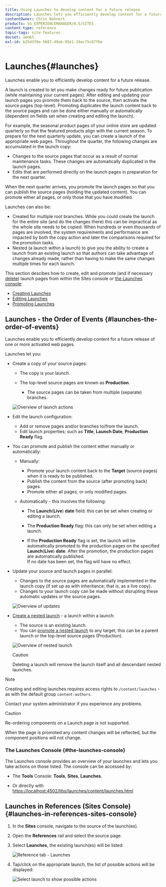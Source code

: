 ```yaml
---
title: Using Launches to develop content for a future release
description: Launches lets you efficiently develop content for a future release. They let you make changes ready for future publication, while maintaining your current pages.
contentOwner: Chris Bohnert
products: SG_EXPERIENCEMANAGER/6.5/SITES
content-type: reference
topic-tags: site-features
docset: aem65
exl-id: b25d3f8e-5687-49ab-95e1-19ec75c87f6e
---
```

# Launches{#launches}

Launches enable you to efficiently develop content for a future release.

A launch is created to let you make changes ready for future publication (while maintaining your current pages). After editing and updating your launch pages you promote them back to the source, then activate the source pages (top-level). Promoting duplicates the launch content back to the source pages and can be done either manually or automatically (dependent on fields set when creating and editing the launch).

For example, the seasonal product pages of your online store are updated quarterly so that the featured products align with the current season. To prepare for the next quarterly update, you can create a launch of the appropriate web pages. Throughout the quarter, the following changes are accumulated in the launch copy:

* Changes to the source pages that occur as a result of normal maintenance tasks. These changes are automatically duplicated in the launch pages.
* Edits that are performed directly on the launch pages in preparation for the next quarter.

When the next quarter arrives, you promote the launch pages so that you can publish the source pages (holding the updated content). You can promote either all pages, or only those that you have modified.

Launches can also be:

* Created for multiple root branches. While you could create the launch for the entire site (and do the changes there) this can be impractical as the whole site needs to be copied. When hundreds or even thousands of pages are involved, the system requirements and performance are impacted by both the copy action and later the comparisons required for the promotion tasks.
* Nested (a launch within a launch) to give you the ability to create a launch from an existing launch so that authors can take advantage of changes already made, rather than having to make the same changes multiple times for each launch.

This section descibes how to create, edit and promote (and if necessary [delete](/help/sites-authoring/launches-creating.md#deleting-a-launch)) launch pages from within the Sites console or [the Launches console](#the-launches-console):

* [Creating Launches](/help/sites-authoring/launches-creating.md)
* [Editing Launches](/help/sites-authoring/launches-editing.md)
* [Promoting Launches](/help/sites-authoring/launches-promoting.md)

## Launches - the Order of Events {#launches-the-order-of-events}

Launches enable you to efficiently develop content for a future release of one or more activated web pages.

Launches let you:

* Create a copy of your source pages:

    * The copy is your launch.
    * The top-level source pages are known as **Production**.

        * The source pages can be taken from multiple (separate) branches.

  ![Overview of launch actions](assets/chlimage_1-111.png)

* Edit the launch configuration:

    * Add or remove pages and/or branches to/from the launch.
    * Edit launch properties; such as **Title**, **Launch Date**, **Production Ready** flag.

* You can promote and publish the content either manually or automatically:

    * Manually:

        * Promote your launch content back to the **Target** (source pages) when it is ready to be published.
        * Publish the content from the source (after promoting back) pages.
        * Promote either all pages, or only modified pages.

    * Automatically - this involves the following:

        * The **Launch**(**Live**) **date** field: this can be set when creating or editing a launch.  
        
        * The **Production Ready** flag: this can only be set when editing a launch.
        * If the **Production Ready** flag is set, the launch will be automatically promoted to the production pages on the specified **Launch**(**Live**) **date**. After the promotion, the production pages are automatically published.  
          If no date has been set, the flag will have no effect.

* Update your source and launch pages in parallel:

    * Changes to the source pages are automatically implemented in the launch copy (if set up as with inheritance; that is, as a live copy).  
    * Changes to your launch copy can be made without disrupting these automatic updates or the source pages.

  ![Overview of updates](assets/chlimage_1-112.png)

* [Create a nested launch](/help/sites-authoring/launches-creating.md#creating-a-nested-launch) - a launch within a launch:

    * The source is an existing launch.
    * You can [promote a nested launch](/help/sites-authoring/launches-promoting.md#promoting-a-nested-launch) to any target; this can be a parent launch or the top-level source pages (Production).

  ![Overview of nested launch](assets/chlimage_1-113.png)

  >[!CAUTION]
  >
  >Deleting a launch will remove the launch itself and all descendant nested launches.

>[!NOTE]
>
>Creating and editing launches requires access rights to `/content/launches` - as with the default group `content-authors`. 
>
>Contact your system administrator if you experience any problems.

>[!CAUTION]
>
>Re-ordering components on a Launch page is not supported. 
>
>When the page is promoted any content changes will be reflected, but the component positions will not change.


### The Launches Console {#the-launches-console}

The Launches console provides an overview of your launches and lets you take actions on those listed. The console can be accessed by:

* The **Tools** Console: **Tools**, **Sites**, **Launches**.

* Or directly with [https://localhost:4502/libs/launches/content/launches.html](https://localhost:4502/libs/launches/content/launches.html)

## Launches in References (Sites Console) {#launches-in-references-sites-console}

1. In the **Sites** console, navigate to the source of the launch(es).
1. Open the **References** rail and select the source page.
1. Select **Launches**, the existing launch(es) will be listed:

   ![Reference tab - Launches](assets/screen-shot_2019-03-05at121901-1.png)

1. Tap/click on the appropriate launch, the list of possible actions will be displayed:

   ![Select launch to show possible actions](assets/screen-shot_2019-03-05at121952-1.png)
